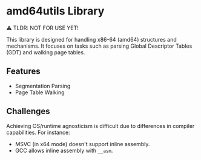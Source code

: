 # amd64utils Library

⚠️ TLDR: NOT FOR USE YET!


This library is designed for handling x86-64 (amd64) structures and mechanisms. It focuses on tasks such as parsing Global Descriptor Tables (GDT) and walking page tables. 

## Features

- Segmentation Parsing
- Page Table Walking

## Challenges

Achieving OS/runtime agnosticism is difficult due to differences in compiler capabilities. For instance:

- MSVC (in x64 mode) doesn't support inline assembly.
- GCC allows inline assembly with `__asm`.
